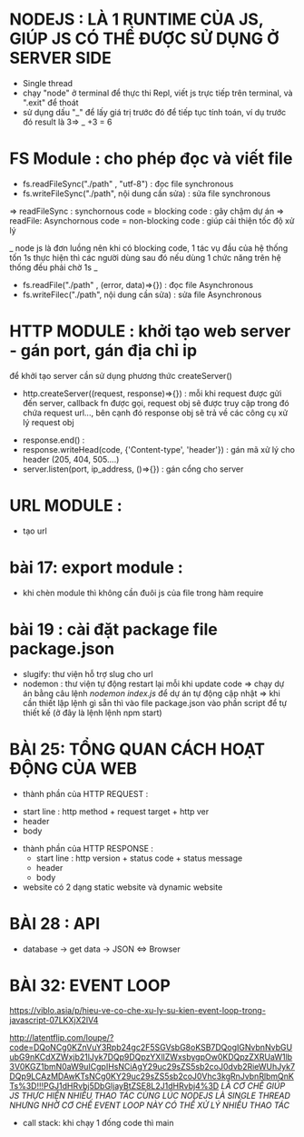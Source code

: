 # NODEJS : LÀ 1 RUNTIME CỦA JS, GIÚP JS CÓ THỂ ĐƯỢC SỬ DỤNG Ở SERVER SIDE

- Single thread
- chạy "node" ở terminal để thực thi Repl, viết js trực tiếp trên terminal, và ".exit" để thoát
- sử dụng dấu "_" để lấy giá trị trước đó để tiếp tục tính toán, ví dụ trước đó result là 3=> _ +3 = 6

# FS Module : cho phép đọc và viết file

- fs.readFileSync("./path" , "utf-8") : đọc file synchronous
- fs.writeFileSync("./path", nội dung cần sửa) : sửa file synchronous

=> readFileSync : synchornous code = blocking code : gây chậm dự án
=> readFile: Asynchornous code = non-blocking code : giúp cải thiện tốc độ xử lý

_ node js là đơn luồng nên khi có blocking code, 1 tác vụ đầu của hệ thống tốn 1s thực hiện thì các người dùng sau đó nếu dùng 1 chức năng trên hệ thống đều phải chờ 1s _

- fs.readFile("./path" , (error, data)=>{}) : đọc file Asynchronous
- fs.writeFilec("./path", nội dung cần sửa) : sửa file Asynchronous

# HTTP MODULE : khởi tạo web server - gán port, gán địa chỉ ip

để khởi tạo server cần sử dụng phương thức createServer()

- http.createServer((request, response)=>{}) : mỗi khi request được gửi đến server, callback fn được gọi, request obj sẽ được truy cập trong đó chứa request url..., bên cạnh đó response obj sẽ trả về các công cụ xử lý request obj

* response.end() :
* response.writeHead(code, {'Content-type', 'header'}) : gán mã xử lý cho header (205, 404, 505....)
* server.listen(port, ip_address, ()=>{}) : gán cổng cho server

# URL MODULE :

- tạo url

# bài 17: export module :

- khi chèn module thì không cần đuôi js của file trong hàm require

# bài 19 : cài đặt package file package.json

- slugify: thư viện hỗ trợ slug cho url
- nodemon : thư viện tự động restart lại mỗi khi update code
  => chạy dự án bằng câu lệnh _nodemon index.js_ để dự án tự động cập nhật
  => khi cần thiết lập lệnh gì sẵn thì vào file package.json vào phần script để tự thiết kế (ở đây là lệnh lệnh npm start)


# BÀI 25: TỔNG QUAN CÁCH HOẠT ĐỘNG CỦA WEB

-  thành phần của HTTP REQUEST : 
  + start line : http method + request target + http ver
  + header
  + body

- thành phần của HTTP RESPONSE :
  + start line : http version + status code + status message
  + header 
  + body
- website có 2 dạng static website và dynamic website

# BÀI 28 : API
- database -> get data -> JSON <=> Browser

# BÀI 32: EVENT LOOP
https://viblo.asia/p/hieu-ve-co-che-xu-ly-su-kien-event-loop-trong-javascript-07LKXjX2lV4

http://latentflip.com/loupe/?code=DQoNCg0KZnVuY3Rpb24gc2F5SGVsbG8oKSB7DQogIGNvbnNvbGUubG9nKCdXZWxjb21lJyk7DQp9DQpzYXlIZWxsbygpOw0KDQpzZXRUaW1lb3V0KGZ1bmN0aW9uICgpIHsNCiAgY29uc29sZS5sb2coJ0dvb2RieWUhJyk7DQp9LCAzMDAwKTsNCg0KY29uc29sZS5sb2coJ0Vhc3kgRnJvbnRlbmQnKTs%3D!!!PGJ1dHRvbj5DbGljayBtZSE8L2J1dHRvbj4%3D
*LÀ CƠ CHẾ GIÚP JS THỰC HIỆN NHIỀU THAO TÁC CÙNG LÚC NODEJS LÀ SINGLE THREAD NHƯNG NHỜ CƠ CHẾ EVENT LOOP NÀY CÓ THỂ XỬ LÝ NHIỀU THAO TÁC*

- call stack: khi chạy 1 đống code thì main